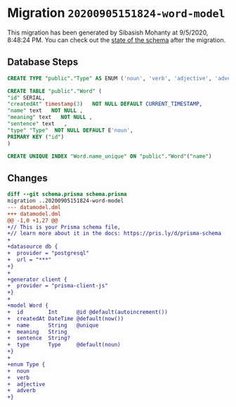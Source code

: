 # Migration `20200905151824-word-model`

This migration has been generated by Sibasish Mohanty at 9/5/2020, 8:48:24 PM.
You can check out the [state of the schema](./schema.prisma) after the migration.

## Database Steps

```sql
CREATE TYPE "public"."Type" AS ENUM ('noun', 'verb', 'adjective', 'adverb')

CREATE TABLE "public"."Word" (
"id" SERIAL,
"createdAt" timestamp(3)   NOT NULL DEFAULT CURRENT_TIMESTAMP,
"name" text   NOT NULL ,
"meaning" text   NOT NULL ,
"sentence" text   ,
"type" "Type"  NOT NULL DEFAULT E'noun',
PRIMARY KEY ("id")
)

CREATE UNIQUE INDEX "Word.name_unique" ON "public"."Word"("name")
```

## Changes

```diff
diff --git schema.prisma schema.prisma
migration ..20200905151824-word-model
--- datamodel.dml
+++ datamodel.dml
@@ -1,0 +1,27 @@
+// This is your Prisma schema file,
+// learn more about it in the docs: https://pris.ly/d/prisma-schema
+
+datasource db {
+  provider = "postgresql"
+  url = "***"
+}
+
+generator client {
+  provider = "prisma-client-js"
+}
+
+model Word {
+  id        Int      @id @default(autoincrement())
+  createdAt DateTime @default(now())
+  name      String   @unique
+  meaning   String
+  sentence  String?
+  type      Type     @default(noun)
+}
+
+enum Type {
+  noun
+  verb
+  adjective
+  adverb
+}
```


